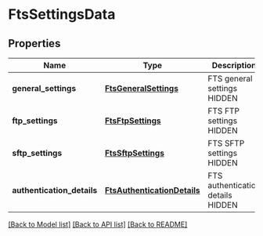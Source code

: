 # FtsSettingsData

## Properties
Name | Type | Description | Notes
------------ | ------------- | ------------- | -------------
**general_settings** | [**FtsGeneralSettings**](FtsGeneralSettings.md) | FTS general settings HIDDEN | [optional] 
**ftp_settings** | [**FtsFtpSettings**](FtsFtpSettings.md) | FTS FTP settings HIDDEN | [optional] 
**sftp_settings** | [**FtsSftpSettings**](FtsSftpSettings.md) | FTS SFTP settings HIDDEN | [optional] 
**authentication_details** | [**FtsAuthenticationDetails**](FtsAuthenticationDetails.md) | FTS authentication details HIDDEN | [optional] 

[[Back to Model list]](../README.md#documentation-for-models) [[Back to API list]](../README.md#documentation-for-api-endpoints) [[Back to README]](../README.md)



